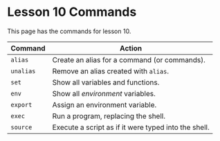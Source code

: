 # Lesson 10 Commands

This page has the commands for lesson 10. 

| Command | Action | 
| --- | --- | 
| `alias` | Create an alias for a command (or commands). | 
| `unalias` | Remove an alias created with `alias`. | 
| `set` | Show all variables and functions. | 
| `env` | Show all *environment* variables. | 
| `export` | Assign an environment variable. | 
| `exec` | Run a program, replacing the shell. | 
| `source` | Execute a script as if it were typed into the shell. | 

